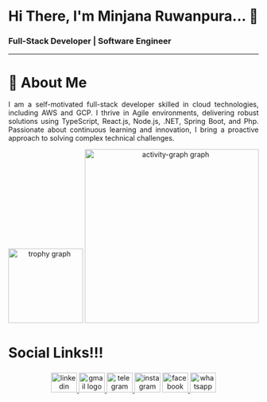 <h1 align="left">Hi There, I'm Minjana Ruwanpura... 👋</h1>

###

<h3 align="left">Full-Stack Developer | Software Engineer</h3>

<hr/>

###

<h1 align="left">🌟 About Me</h1>

<p align="justify">I am a self-motivated full-stack developer skilled in cloud technologies, including AWS and GCP. I thrive in Agile environments, delivering robust solutions using TypeScript, React.js, Node.js, .NET, Spring Boot, and Php. Passionate about continuous learning and innovation, I bring a proactive approach to solving complex technical challenges.</p>

<div align="center">
  <img src="https://github-profile-trophy.vercel.app?username=Minjxnx&theme=juicyfresh&column=-1&row=3&margin-w=2&margin-h=2&no-bg=true&no-frame=false&order=4" height="150" alt="trophy graph"  />
  <img src="https://github-readme-activity-graph.vercel.app/graph?username=Minjxnx&radius=16&theme=elegant&area=true&order=5&custom_title=My%20Contribution%20Graph!!!" height="350" alt="activity-graph graph"  />
</div>

###

<h1 align="left">Social Links!!!</h1>

###

<div align="center">
  <a href="https://www.linkedin.com/in/minjana-ruwanpura-5a1781223/" target="_blank">
    <img src="https://raw.githubusercontent.com/maurodesouza/profile-readme-generator/master/src/assets/icons/social/linkedin/default.svg" width="52" height="40" alt="linkedin logo"  />
  </a>
  <a href="mailto:minjanaruwanpura@gmail.com" target="_blank">
    <img src="https://raw.githubusercontent.com/maurodesouza/profile-readme-generator/master/src/assets/icons/social/gmail/default.svg" width="52" height="40" alt="gmail logo"  />
  </a>
  <a href="https://t.me/minjxnx" target="_blank">
    <img src="https://raw.githubusercontent.com/maurodesouza/profile-readme-generator/master/src/assets/icons/social/telegram/default.svg" width="52" height="40" alt="telegram logo"  />
  </a>
  <img src="https://raw.githubusercontent.com/maurodesouza/profile-readme-generator/master/src/assets/icons/social/instagram/default.svg" width="52" height="40" alt="instagram logo"  />
  <a href="https://www.facebook.com/your.username" target="_blank">
    <img src="https://raw.githubusercontent.com/maurodesouza/profile-readme-generator/master/src/assets/icons/social/facebook/default.svg" width="52" height="40" alt="facebook logo"  />
  </a>
  <a href="https://wa.me/+94711179950" target="_blank">
    <img src="https://raw.githubusercontent.com/maurodesouza/profile-readme-generator/master/src/assets/icons/social/whatsapp/default.svg" width="52" height="40" alt="whatsapp logo"  />
  </a>
</div>

###
